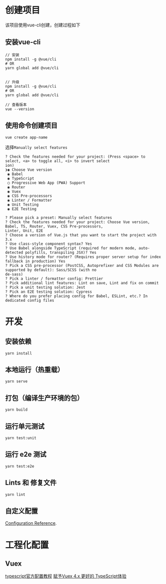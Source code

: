 # 创建项目
该项目使用vue-cli创建，创建过程如下

## 安装vue-cli
```
// 安装
npm install -g @vue/cli
# OR
yarn global add @vue/cli


// 升级
npm install -g @vue/cli
# OR
yarn global add @vue/cli

// 查看版本
vue --version
```

## 使用命令创建项目
```
vue create app-name
```
选择`Manually select features`
```
? Check the features needed for your project: (Press <space> to select, <a> to toggle all, <i> to invert select
ion)
❯◉ Choose Vue version
 ◉ Babel
 ◉ TypeScript
 ◯ Progressive Web App (PWA) Support
 ◉ Router
 ◉ Vuex
 ◉ CSS Pre-processors
 ◉ Linter / Formatter
 ◉ Unit Testing
 ◉ E2E Testing
```
```
? Please pick a preset: Manually select features
? Check the features needed for your project: Choose Vue version, Babel, TS, Router, Vuex, CSS Pre-processors,
Linter, Unit, E2E
? Choose a version of Vue.js that you want to start the project with 3.x
? Use class-style component syntax? Yes
? Use Babel alongside TypeScript (required for modern mode, auto-detected polyfills, transpiling JSX)? Yes
? Use history mode for router? (Requires proper server setup for index fallback in production) Yes
? Pick a CSS pre-processor (PostCSS, Autoprefixer and CSS Modules are supported by default): Sass/SCSS (with no
de-sass)
? Pick a linter / formatter config: Prettier
? Pick additional lint features: Lint on save, Lint and fix on commit
? Pick a unit testing solution: Jest
? Pick an E2E testing solution: Cypress
? Where do you prefer placing config for Babel, ESLint, etc.? In dedicated config files
```

# 开发
## 安装依赖
```
yarn install
```

## 本地运行（热重载）
```
yarn serve
```

## 打包（编译生产环境的包）
```
yarn build
```

## 运行单元测试
```
yarn test:unit
```

## 运行 e2e 测试
```
yarn test:e2e
```

## Lints 和 修复文件
```
yarn lint
```

## 自定义配置
[Configuration Reference](https://cli.vuejs.org/config/).

# 工程化配置

## Vuex

[typescript官方配置教程](https://next.vuex.vuejs.org/zh/guide/typescript-support.html#typescript-%E6%94%AF%E6%8C%81)
[赋予Vuex 4.x 更好的 TypeScript体验](https://juejin.cn/post/6999886459343732772#heading-8)
